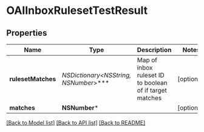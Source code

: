 # OAIInboxRulesetTestResult

## Properties
Name | Type | Description | Notes
------------ | ------------- | ------------- | -------------
**rulesetMatches** | **NSDictionary&lt;NSString*, NSNumber*&gt;*** | Map of inbox ruleset ID to boolean of if target matches | [optional] 
**matches** | **NSNumber*** |  | [optional] 

[[Back to Model list]](../README#documentation-for-models) [[Back to API list]](../README#documentation-for-api-endpoints) [[Back to README]](../README)


